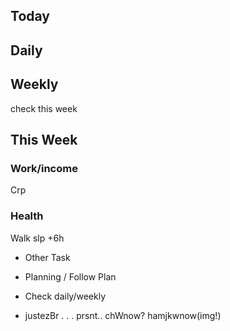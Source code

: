 
## Today
## Daily
## Weekly
check this week
## This Week

### Work/income
Crp
### Health
Walk
slp +6h



- Other Task

* Planning / Follow Plan
* Check daily/weekly


* justezBr . . . prsnt..
chWnow? hamjkwnow(img!)
